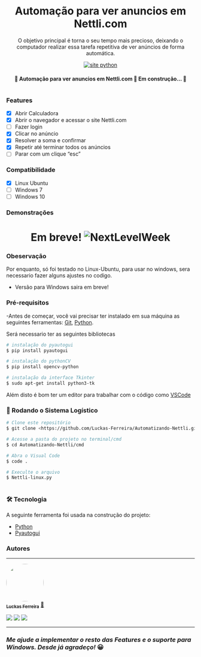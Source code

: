 <h1 align="center"> Automação para ver anuncios em Nettli.com </h1>

<p align="center">O objetivo principal é torna o seu tempo mais precioso, deixando o computador realizar essa tarefa repetitiva de ver anúncios de forma automática.</p>

<p align="center"> 
  <a href="https://www.python.org/">
        <img src="https://img.shields.io/badge/Made%20with-Python-1f425f.svg" alt="site python">
  </a>
</p>

<h4 align="center"> 
	🚧  Automação para ver anuncios em Nettli.com 🚀 Em construção...  🚧
</h4>

#

### Features

- [x] Abrir Calculadora
- [x] Abrir o navegador e acessar o site Nettli.com
- [ ] Fazer login
- [x] Clicar no anúncio
- [x] Resolver a soma e confirmar
- [x] Repetir até terminar todos os anúncios
- [ ] Parar com um clique “esc”

### Compatibilidade
- [x] Linux Ubuntu
- [ ] Windows 7
- [ ] Windows 10

### Demonstrações
<h1 align="center">
  Em breve!
  <img alt="NextLevelWeek" title="#NextLevelWeek" src="Demonstração/0.png" />
</h1>

### Obeservação
Por enquanto, só foi testado no Linux-Ubuntu, para usar no windows, sera necessario fazer alguns ajustes no codigo.
- Versão para Windows saira em breve!

### Pré-requisitos

-Antes de começar, você vai precisar ter instalado em sua máquina as seguintes ferramentas:
[Git](https://git-scm.com), [Python](https://www.python.org). 

Será necessario ter as seguintes bibliotecas
```bash
# instalação do pyautogui
$ pip install pyautogui

# instalação do pythonCV
$ pip install opencv-python

# instalação da interface Tkinter
$ sudo apt-get install python3-tk
```
Além disto é bom ter um editor para trabalhar com o código como [VSCode](https://code.visualstudio.com/)

### 🎲 Rodando o Sistema Logístico

```bash
# Clone este repositório
$ git clone <https://github.com/Luckas-Ferreira/Automatizando-Nettli.git>

# Acesse a pasta do projeto no terminal/cmd
$ cd Automatizando-Nettli/cmd

# Abra o Visual Code
$ code .

# Execulte o arquivo
$ Nettli-linux.py
```
#

### 🛠 Tecnologia

A seguinte ferramenta foi usada na construção do projeto:

- [Python](https://www.python.org)
- [Pyautogui](https://pyautogui.readthedocs.io/en/latest/index.html)

### Autores
---

<a href="https://github.com/Luckas-Ferreira">
 <img style="border-radius: 50%;" src="https://avatars.githubusercontent.com/u/107446934?v=4" width="100px;" alt=""/>
 <br />
 <sub><b>Luckas Ferreira</b></sub></a> <a href="https://github.com/Luckas-Ferreira" title="Sistema Logístico">🚀</a>

<a href="https://instagram.com/luckas_.ferreira" target="_blank"><img src="https://img.shields.io/badge/-Instagram-%23E4405F?style=for-the-badge&logo=instagram&logoColor=white" target="_blank"></a>
  <a href = "mailto:lucas.ferreira2@arapiraca.ufal.br"><img src="https://img.shields.io/badge/-Gmail-%23333?style=for-the-badge&logo=gmail&logoColor=white" target="_blank"></a>
  <a href="https://www.linkedin.com/in/luckas-ferreira-49a7a219b/" target="_blank"><img src="https://img.shields.io/badge/-LinkedIn-%230077B5?style=for-the-badge&logo=linkedin&logoColor=white" target="_blank"></a> 

 ---

### _Me ajude a implementar o resto das Features e o suporte para Windows. Desde já agradeço!_ 😀
